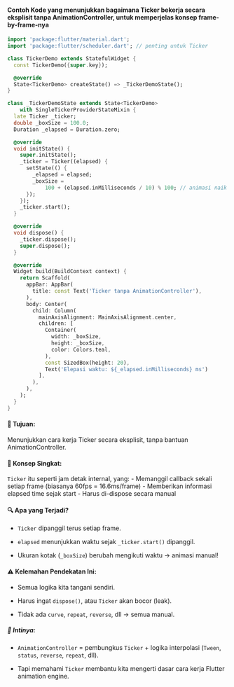 #### Contoh Kode yang menunjukkan bagaimana Ticker bekerja secara eksplisit tanpa AnimationController, untuk memperjelas konsep frame-by-frame-nya 

```dart
import 'package:flutter/material.dart';
import 'package:flutter/scheduler.dart'; // penting untuk Ticker

class TickerDemo extends StatefulWidget {
  const TickerDemo({super.key});

  @override
  State<TickerDemo> createState() => _TickerDemoState();
}

class _TickerDemoState extends State<TickerDemo>
    with SingleTickerProviderStateMixin {
  late Ticker _ticker;
  double _boxSize = 100.0;
  Duration _elapsed = Duration.zero;

  @override
  void initState() {
    super.initState();
    _ticker = Ticker((elapsed) {
      setState(() {
        _elapsed = elapsed;
        _boxSize =
            100 + (elapsed.inMilliseconds / 10) % 100; // animasi naik turun
      });
    });
    _ticker.start();
  }

  @override
  void dispose() {
    _ticker.dispose();
    super.dispose();
  }

  @override
  Widget build(BuildContext context) {
    return Scaffold(
      appBar: AppBar(
        title: const Text('Ticker tanpa AnimationController'),
      ),
      body: Center(
        child: Column(
          mainAxisAlignment: MainAxisAlignment.center,
          children: [
            Container(
              width: _boxSize,
              height: _boxSize,
              color: Colors.teal,
            ),
            const SizedBox(height: 20),
            Text('Elepasi waktu: ${_elapsed.inMilliseconds} ms')
          ],
        ),
      ),
    );
  }
} 
```

#### 🎯 Tujuan:
Menunjukkan cara kerja Ticker secara eksplisit, tanpa bantuan AnimationController.

#### 🧠 Konsep Singkat:
`Ticker` itu seperti jam detak internal, yang:
    - Memanggil callback sekali setiap frame (biasanya 60fps = 16.6ms/frame)
    - Memberikan informasi elapsed time sejak start
    - Harus di-dispose secara manual

#### 🔍 Apa yang Terjadi?
- `Ticker` dipanggil terus setiap frame.

- `elapsed` menunjukkan waktu sejak `_ticker.start()` dipanggil.

- Ukuran kotak (`_boxSize`) berubah mengikuti waktu → animasi manual!

#### ⚠️ Kelemahan Pendekatan Ini:
- Semua logika kita tangani sendiri.

- Harus ingat `dispose()`, atau `Ticker` akan bocor (leak).

- Tidak ada `curve`, `repeat`, `reverse`, dll → semua manual.

##### 🎯 Intinya:
- `AnimationController` = pembungkus `Ticker` + logika interpolasi (`Tween`, `status`, `reverse`, `repeat`, dll).

- Tapi memahami `Ticker` membantu kita mengerti dasar cara kerja Flutter animation engine.

